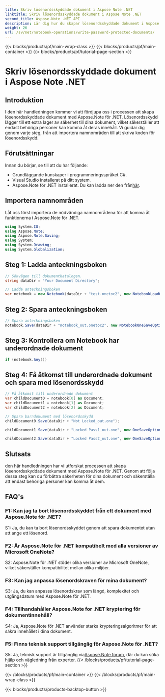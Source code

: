 ```yaml
---
title: Skriv lösenordsskyddade dokument i Aspose Note .NET
linktitle: Skriv lösenordsskyddade dokument i Aspose Note .NET
second_title: Aspose.Note .NET API
description: Lär dig hur du skapar lösenordsskyddade dokument i Aspose Note .NET för ökad säkerhet. Steg-för-steg handledning ingår.
weight: 26
url: /sv/net/notebook-operations/write-password-protected-documents/
---
```


{{< blocks/products/pf/main-wrap-class >}}
{{< blocks/products/pf/main-container >}}
{{< blocks/products/pf/tutorial-page-section >}}

# Skriv lösenordsskyddade dokument i Aspose Note .NET

## Introduktion

I den här handledningen kommer vi att fördjupa oss i processen att skapa lösenordsskyddade dokument med Aspose.Note för .NET. Lösenordsskydd lägger till ett extra lager av säkerhet till dina dokument, vilket säkerställer att endast behöriga personer kan komma åt deras innehåll. Vi guidar dig genom varje steg, från att importera namnområden till att skriva koden för lösenordsskydd.

## Förutsättningar

Innan du börjar, se till att du har följande:
- Grundläggande kunskaper i programmeringsspråket C#.
- Visual Studio installerat på ditt system.
-  Aspose.Note för .NET installerat. Du kan ladda ner den från[här](https://releases.aspose.com/note/net/).

## Importera namnområden

Låt oss först importera de nödvändiga namnområdena för att komma åt funktionerna i Aspose.Note för .NET.

```csharp
using System.IO;
using Aspose.Note;
using Aspose.Note.Saving;
using System;
using System.Drawing;
using System.Globalization;
```

## Steg 1: Ladda anteckningsboken
```csharp
// Sökvägen till dokumentkatalogen.
string dataDir = "Your Document Directory";

// Ladda anteckningsboken
var notebook = new Notebook(dataDir + "test.onetoc2", new NotebookLoadOptions() { DeferredLoading = false });
```

## Steg 2: Spara anteckningsboken
```csharp
// Spara anteckningsboken
notebook.Save(dataDir + "notebook_out.onetoc2", new NotebookOneSaveOptions() { DeferredSaving = true});
```

## Steg 3: Kontrollera om Notebook har underordnade dokument
```csharp
if (notebook.Any())
```

## Steg 4: Få åtkomst till underordnade dokument och spara med lösenordsskydd
```csharp
// Få åtkomst till underordnade dokument
var childDocument0 = notebook[0] as Document;
var childDocument1 = notebook[1] as Document;
var childDocument2 = notebook[2] as Document;

// Spara barndokument med lösenordsskydd
childDocument0.Save(dataDir + "Not Locked_out.one");

childDocument1.Save(dataDir + "Locked Pass1_out.one", new OneSaveOptions() { DocumentPassword = "pass" });

childDocument2.Save(dataDir + "Locked Pass2_out.one", new OneSaveOptions() { DocumentPassword = "pass2" });
```

## Slutsats
den här handledningen har vi utforskat processen att skapa lösenordsskyddade dokument med Aspose.Note för .NET. Genom att följa dessa steg kan du förbättra säkerheten för dina dokument och säkerställa att endast behöriga personer kan komma åt dem.

## FAQ's

### F1: Kan jag ta bort lösenordsskyddet från ett dokument med Aspose.Note för .NET?

S1: Ja, du kan ta bort lösenordsskyddet genom att spara dokumentet utan att ange ett lösenord.

### F2: Är Aspose.Note för .NET kompatibelt med alla versioner av Microsoft OneNote?

S2: Aspose.Note för .NET stöder olika versioner av Microsoft OneNote, vilket säkerställer kompatibilitet mellan olika miljöer.

### F3: Kan jag anpassa lösenordskraven för mina dokument?

S3: Ja, du kan anpassa lösenordskrav som längd, komplexitet och utgångsdatum med Aspose.Note för .NET.

### F4: Tillhandahåller Aspose.Note for .NET kryptering för dokumentinnehåll?

S4: Ja, Aspose.Note för .NET använder starka krypteringsalgoritmer för att säkra innehållet i dina dokument.

### F5: Finns teknisk support tillgänglig för Aspose.Note för .NET?

 S5: Ja, teknisk support är tillgänglig via[Aspose.Note forum](https://forum.aspose.com/c/note/28), där du kan söka hjälp och vägledning från experter.
{{< /blocks/products/pf/tutorial-page-section >}}

{{< /blocks/products/pf/main-container >}}
{{< /blocks/products/pf/main-wrap-class >}}

{{< blocks/products/products-backtop-button >}}
